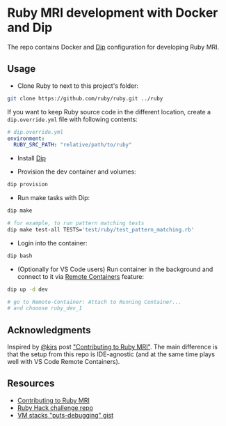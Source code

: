 # Ruby MRI development with Docker and Dip

The repo contains Docker and [Dip][] configuration for developing Ruby MRI.

## Usage

- Clone Ruby to next to this project's folder:

```sh
git clone https://github.com/ruby/ruby.git ../ruby
```

If you want to keep Ruby source code in the different location, create a `dip.override.yml` file with following contents:

```yml
# dip.override.yml
environment:
  RUBY_SRC_PATH: "relative/path/to/ruby"
```

- Install [Dip][]

- Provision the dev container and volumes:

```sh
dip provision
```

- Run make tasks with Dip:

```sh
dip make

# for example, to run pattern matching tests
dip make test-all TESTS='test/ruby/test_pattern_matching.rb'
```

- Login into the container:

```sh
dip bash
```

- (Optionally for VS Code users) Run container in the background and connect to it via [Remote Containers](https://code.visualstudio.com/docs/remote/attach-container) feature:

```sh
dip up -d dev

# go to Remote-Container: Attach to Running Container...
# and chooose ruby_dev_1
```

## Acknowledgments

Inspired by [@kirs][] post ["Contributing to Ruby MRI"](https://kirshatrov.com/2020/01/11/contributing-to-mri/).
The main difference is that the setup from this repo is IDE-agnostic (and at the same time plays well with VS Code Remote Containers).

## Resources

- [Contributing to Ruby MRI](https://kirshatrov.com/2020/01/11/contributing-to-mri/)
- [Ruby Hack challenge repo](https://github.com/ko1/rubyhackchallenge/tree/master/EN)
- [VM stacks "puts-debugging" gist](https://gist.github.com/palkan/dcab4ed0978dfe6f55f9b6533d3e80a9)

[Dip]: https://github.com/bibendi/dip
[@kirs]: https://github.com/kirs
